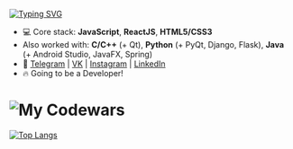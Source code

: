 [![Typing SVG](https://readme-typing-svg.herokuapp.com?multiline=true&lines=Islam+Taisumov)](https://git.io/typing-svg)
+ 💻 Core stack: **JavaScript**, **ReactJS**, **HTML5/CSS3**
+ Also worked with: **C/C++** (+ Qt), **Python** (+ PyQt, Django, Flask), **Java** (+ Android Studio, JavaFX, Spring)
+ 🚀 [Telegram](https://t.me/taisumov) | [VK](https://www.vk.com/taisumoov) | [Instagram](https://www.instagram.com/_taisumov) | [LinkedIn](https://www.linkedin.com/in/taisumov/)
+ 🔥 Going to be a Developer!
# ![My Codewars](https://www.codewars.com/users/taisumov/badges/large)

[![Top Langs](https://github-readme-stats.vercel.app/api/top-langs/?username=taisumov&theme=dark)](https://github.com/taisumov/github-readme-stats)

